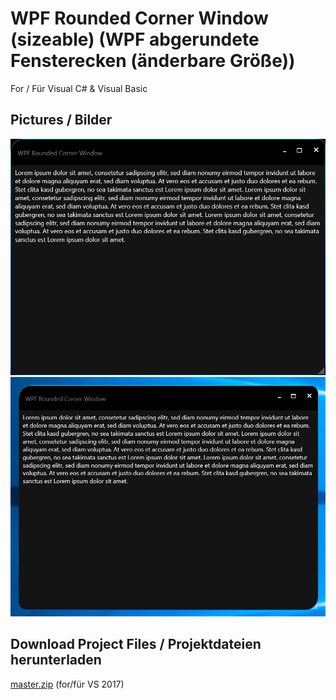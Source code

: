 # WPF Rounded Corner Window (sizeable) (WPF abgerundete Fensterecken (änderbare Größe))
For / Für Visual C# &amp; Visual Basic

<h2>Pictures / Bilder</h2>
<img src="WPFRoundedCornerWindow1.png" alt="WPFRoundedCornerWindow1"></a>
<img src="WPFRoundedCornerWindow2.png" alt="WPFRoundedCornerWindow2"></a>
<h2>Download Project Files / Projektdateien herunterladen</h2>
<a href="https://github.com/Paderman/WPF_Rounded_corner_window/archive/master.zip">master.zip</a> (for/für VS 2017)
